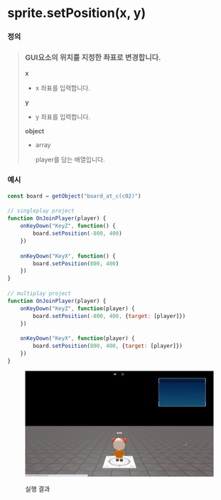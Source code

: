 # sprite.setPosition(x, y)

### 정의

> ### GUI요소의 위치를 지정한 좌표로 변경합니다.
>
> **x**
>
> * x 좌표를 입력합니다.
>
> **y**
>
> * y 좌표를 입력합니다.
>
> **object**
>
> *   array
>
>     player를 담는 배열입니다.



### 예시

```javascript
const board = getObject("board_at_c(c02)")

// singleplay project
function OnJoinPlayer(player) {
	onKeyDown("KeyZ", function() {
	    board.setPosition(-800, 400)
	})
	
	onKeyDown("KeyX", function() {
	    board.setPosition(800, 400)
	})
}

// multiplay project
function OnJoinPlayer(player) {
	onKeyDown("KeyZ", function(player) {
	    board.setPosition(-800, 400, {target: [player]})
	})
	
	onKeyDown("KeyX", function(player) {
	    board.setPosition(800, 400, {target: [player]})
	})
}
```

<figure><img src="../../../.gitbook/assets/화면_기록_2022-12-20_오후_12_09_15_AdobeExpress (1).gif" alt=""><figcaption><p>실행 결과</p></figcaption></figure>
